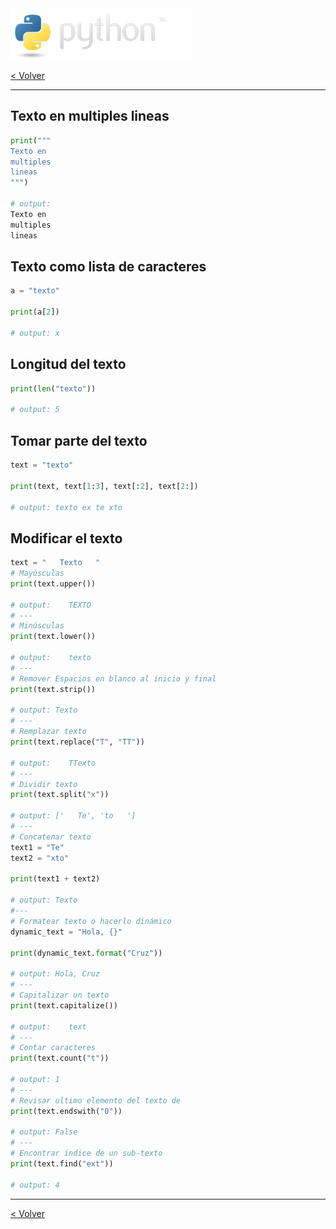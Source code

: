 <img src="../assets/img/python-logo.png" />

[< Volver](./data_types.md)

---

## Texto en multiples lineas

```python
print("""
Texto en
multiples
lineas
""")

# output:
Texto en
multiples
lineas
```

## Texto como lista de caracteres

```python
a = "texto"

print(a[2])

# output: x
```

## Longitud del texto

```python
print(len("texto"))

# output: 5
```

## Tomar parte del texto

```python
text = "texto"

print(text, text[1:3], text[:2], text[2:])

# output: texto ex te xto
```

## Modificar el texto

```python
text = "   Texto   "
# Mayúsculas
print(text.upper())

# output:    TEXTO
# ---
# Minúsculas
print(text.lower())

# output:    texto
# ---
# Remover Espacios en blanco al inicio y final
print(text.strip())

# output: Texto
# ---
# Remplazar texto
print(text.replace("T", "TT"))

# output:    TTexto
# ---
# Dividir texto
print(text.split("x"))

# output: ['   Te', 'to   ']
# ---
# Concatenar texto
text1 = "Te"
text2 = "xto"

print(text1 + text2)

# output: Texto
#---
# Formatear texto o hacerlo dinámico
dynamic_text = "Hola, {}"

print(dynamic_text.format("Cruz"))

# output: Hola, Cruz
# ---
# Capitalizar un texto
print(text.capitalize())

# output:    text
# ---
# Contar caracteres
print(text.count("t"))

# output: 1
# ---
# Revisar ultimo elemento del texto de
print(text.endswith("0"))

# output: False
# ---
# Encontrar indice de un sub-texto
print(text.find("ext"))

# output: 4

```

---

[< Volver](./data_types.md)
